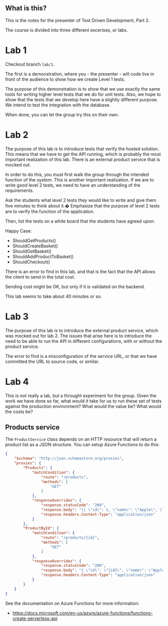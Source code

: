 What is this?
-------------

This is the notes for the presenter of Test Driven Development, Part
2.

The course is divided into three different excerises, or labs.

# Lab 1

Checkout branch `lab/1`.

The first is a demonstration, where you - the presenter - will code
live in front of the audience to show how we create Level 1 tests.

The purpose of this demonstration is to show that we use exactly the
same tools for writing higher level tests that we do for unit tests.
Also, we hope to show that the tests that we develop here have a
slightly different purpose.  We intend to test the integration with
the database.

When done, you can let the group try this on their own.

# Lab 2

The purpose of this lab is to introduce tests that verify the hosted
solution.  This means that we have to get the API running, which is
probably the most important realization of this lab.  There is an
external product service that is mocked out.

In order to do this, you must first walk the group through the
intended function of the system.  This is another important
realization.  If we are to write good level 2 tests, we need to have
an understanding of the requirements.

Ask the students what level 2 tests they would like to write and give
them five minutes to think about it.� Emphasize that the purpose of
level 2 tests are to verify the function of the application.

Then, list the tests on a white board that the students have agreed
upon:

Happy Case: 

  * ShouldGetProducts()
  * ShouldCreateBasket()
  * ShouldGetBasket()
  * ShouldAddProductToBasket()
  * ShouldCheckout()

There is an error to find in this lab, and that is the fact that the
API allows the client to send in the total cost.

Sending cost might be OK, but only if it is validated on the backend.

This lab seems to take about 40 minutes or so.

# Lab 3

The purpose of this lab is to introduce the external product service,
which was mocked out for lab 2.  The issues that arise here is to
introduce the need to be able to run the API in different
configurations, with or without the product service.

The error to find is a misconfiguration of the service URL, or that we
have committed the URL to source code, or similar.

# Lab 4

This is not really a lab, but a throught experiment for the group.
Given the work we have done so far, what would it take for us to run
these set of tests against the production environment?  What would the
value be?  What would the costs be?

Products service
----------------

The `ProductService` class depends on an HTTP resource that will
return a product list as a JSON structure.  You can setup Azure
Functions to do this:

```json
{
    "$schema": "http://json.schemastore.org/proxies",
    "proxies": {
        "Products": {
            "matchCondition": {
                "route": "/products",
                "methods": [
                    "GET"
                ]
            },
            "responseOverrides": {
                "response.statusCode": "200",
                "response.body": "[{ \"id\": 1, \"name\": \"Apple\", \"cost\": { \"units\": 1376, \"decimalPlaces\": 2, \"currencyCode\": \"SEK\"}}, { \"id\": 2, \"name\": \"Banana\", \"cost\": { \"units\": 4455, \"decimalPlaces\": 2, \"currencyCode\": \"SEK\"}}]",
                "response.headers.Content-Type": "application/json"
            }
        },
        "ProductById": {
            "matchCondition": {
                "route": "/products/{id}",
                "methods": [
                    "GET"
                ]
            },
            "responseOverrides": {
                "response.statusCode": "200",
                "response.body": "{ \"id\": \"{id}\", \"name\": \"Apple\", \"cost\": { \"units\": 1376, \"decimalPlaces\": 2, \"currencyCode\": \"SEK\"}}",
                "response.headers.Content-Type": "application/json"
            }
        }
    }
}
```

See the documentation on Azure Functions for more information:

* https://docs.microsoft.com/en-us/azure/azure-functions/functions-create-serverless-api

[1]: https://docs.microsoft.com/en-us/aspnet/core/fundamentals/configuration/
[2]: https://docs.microsoft.com/en-us/aspnet/core/fundamentals/environments/

